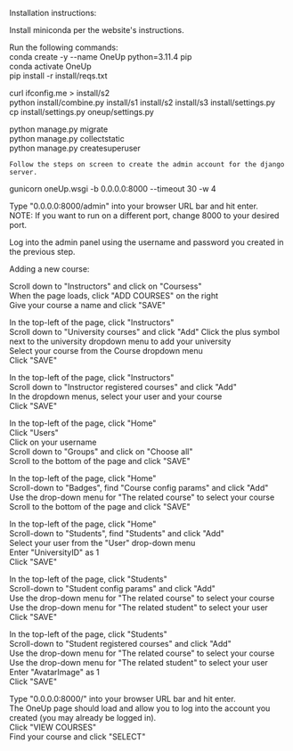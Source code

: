 Installation instructions:

Install miniconda per the website's instructions.

Run the following commands:  
conda create -y --name OneUp python=3.11.4 pip  
conda activate OneUp  
pip install -r install/reqs.txt

curl ifconfig.me > install/s2  
python install/combine.py install/s1 install/s2 install/s3 install/settings.py  
cp install/settings.py oneup/settings.py 

python manage.py migrate  
python manage.py collectstatic  
python manage.py createsuperuser

	Follow the steps on screen to create the admin account for the django server.


gunicorn oneUp.wsgi -b 0.0.0.0:8000 --timeout 30 -w 4 

Type "0.0.0.0:8000/admin" into your browser URL bar and hit enter.  
	NOTE: If you want to run on a different port, change 8000 to your desired port.

Log into the admin panel using the username and password you created in the previous step.

Adding a new course:

Scroll down to "Instructors" and click on "Coursess"  
When the page loads, click "ADD COURSES" on the right  
Give your course a name and click "SAVE"  

In the top-left of the page, click "Instructors"  
Scroll down to "University courses" and click "Add"
Click the plus symbol next to the university dropdown menu to add your university  
Select your course from the Course dropdown menu  
Click "SAVE"

In the top-left of the page, click "Instructors"  
Scroll down to "Instructor registered courses" and click "Add"  
In the dropdown menus, select your user and your course  
Click "SAVE"

In the top-left of the page, click "Home"  
Click "Users"  
Click on your username  
Scroll down to "Groups" and click on "Choose all"  
Scroll to the bottom of the page and click "SAVE"

In the top-left of the page, click "Home"  
Scroll-down to "Badges", find "Course config params" and click "Add"  
Use the drop-down menu for "The related course" to select your course  
Scroll to the bottom of the page and click "SAVE"

In the top-left of the page, click "Home"  
Scroll-down to "Students", find "Students" and click "Add"  
Select your user from the "User" drop-down menu  
Enter "UniversityID" as 1  
Click "SAVE"

In the top-left of the page, click "Students"  
Scroll-down to "Student config params" and click "Add"  
Use the drop-down menu for "The related course" to select your course  
Use the drop-down menu for "The related student" to select your user  
Click "SAVE"

In the top-left of the page, click "Students"  
Scroll-down to "Student registered courses" and click "Add"  
Use the drop-down menu for "The related course" to select your course  
Use the drop-down menu for "The related student" to select your user  
Enter "AvatarImage" as 1  
Click "SAVE"


Type "0.0.0.0:8000/" into your browser URL bar and hit enter.  
The OneUp page should load and allow you to log into the account you created (you may already be logged in).  
Click "VIEW COURSES"  
Find your course and click "SELECT"  

